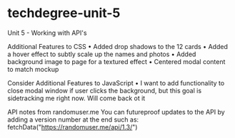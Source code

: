# techdegree-unit-5

Unit 5 - Working with API's

Additional Features to CSS
• Added drop shadows to the 12 cards
• Added a hover effect to subtly scale up the names and photos
• Added background image to page for a textured effect
• Centered modal content to match mockup

Consider Additional Features to JavaScript
• I want to add functionality to close modal window if user clicks the background, but this goal is sidetracking me right now. Will come back ot it

API notes from randomuser.me
You can futureproof updates to the API by adding a version number at the end such as: fetchData("https://randomuser.me/api/1.3/")
